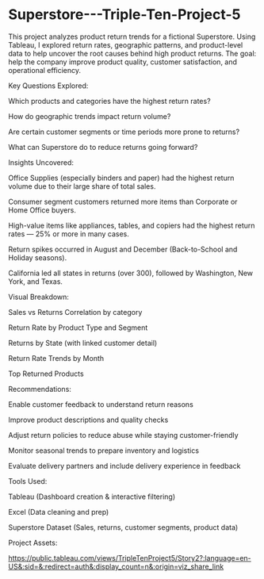 # Superstore---Triple-Ten-Project-5
This project analyzes product return trends for a fictional Superstore. Using Tableau, I explored return rates, geographic patterns, and product-level data to help uncover the root causes behind high product returns. The goal: help the company improve product quality, customer satisfaction, and operational efficiency.

Key Questions Explored:

Which products and categories have the highest return rates?

How do geographic trends impact return volume?

Are certain customer segments or time periods more prone to returns?

What can Superstore do to reduce returns going forward?

Insights Uncovered:

Office Supplies (especially binders and paper) had the highest return volume due to their large share of total sales.

Consumer segment customers returned more items than Corporate or Home Office buyers.

High-value items like appliances, tables, and copiers had the highest return rates — 25% or more in many cases.

Return spikes occurred in August and December (Back-to-School and Holiday seasons).

California led all states in returns (over 300), followed by Washington, New York, and Texas.

Visual Breakdown:

Sales vs Returns Correlation by category

Return Rate by Product Type and Segment

Returns by State (with linked customer detail)

Return Rate Trends by Month

Top Returned Products

Recommendations:

Enable customer feedback to understand return reasons

Improve product descriptions and quality checks

Adjust return policies to reduce abuse while staying customer-friendly

Monitor seasonal trends to prepare inventory and logistics

Evaluate delivery partners and include delivery experience in feedback

Tools Used:

Tableau (Dashboard creation & interactive filtering)

Excel (Data cleaning and prep)

Superstore Dataset (Sales, returns, customer segments, product data)

Project Assets:

https://public.tableau.com/views/TripleTenProject5/Story2?:language=en-US&:sid=&:redirect=auth&:display_count=n&:origin=viz_share_link

